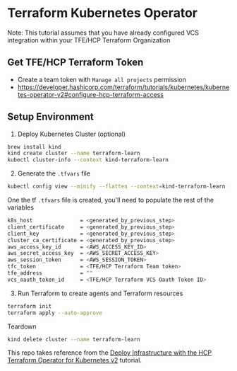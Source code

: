 # Terraform Kubernetes Operator

Note: This tutorial assumes that you have already configured VCS integration within your TFE/HCP Terraform Organization 

## Get TFE/HCP Terraform Token
- Create a team token with `Manage all projects` permission
- https://developer.hashicorp.com/terraform/tutorials/kubernetes/kubernetes-operator-v2#configure-hcp-terraform-access 

## Setup Environment

1. Deploy Kubernetes Cluster (optional)
```bash
brew install kind
kind create cluster --name terraform-learn
kubectl cluster-info --context kind-terraform-learn
```

2. Generate the `.tfvars` file 
```bash
kubectl config view --minify --flatten --context=kind-terraform-learn -o go-template-file=tfvars.gotemplate > terraform.tfvars
```
One the tf `.tfvars` file is created, you'll need to populate the rest of the variables 
```bash
k8s_host               = <generated_by_previous_step>
client_certificate     = <generated_by_previous_step>
client_key             = <generated_by_previous_step>
cluster_ca_certificate = <generated_by_previous_step>
aws_access_key_id      = <AWS_ACCESS_KEY_ID>
aws_secret_access_key  = <AWS_SECRET_ACCESS_KEY>
aws_session_token      = <AWS_SESSION_TOKEN>
tfc_token              = <TFE/HCP Terraform Team token> 
tfe_address            = ""
vcs_oauth_token_id     = <TFE/HCP Terraform VCS Oauth Token ID>
```

3. Run Terraform to create agents and Terraform resources
```bash
terraform init
terraform apply --auto-approve
```


Teardown 
```bash
kind delete cluster --name terraform-learn
```
This repo takes reference from the [Deploy Infrastructure with the HCP Terraform Operator for Kubernetes v2](https://developer.hashicorp.com/terraform/tutorials/kubernetes/kubernetes-operator-v2) tutorial.
